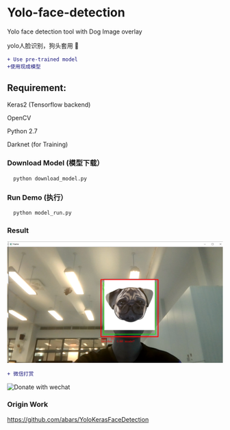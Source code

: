 # Yolo-face-detection

Yolo face detection tool with Dog Image overlay

yolo人脸识别，狗头套用 🐶

```diff
+ Use pre-trained model
+使用现成模型
```
## Requirement:

Keras2 (Tensorflow backend)

OpenCV

Python 2.7

Darknet (for Training)

### Download Model (模型下载）
```python
  python download_model.py
```

### Run Demo (执行）
```python
  python model_run.py
```

### Result 
<img src="https://github.com/lau1944/Yolo-face-detection/blob/master/mlimage.png"  width="600"/>


```diff
+ 微信打赏
```
<img src="https://github.com/lau1944/Promotion-App/blob/master/wechat.png" alt="Donate with wechat" width="300"/>





### Origin Work
https://github.com/abars/YoloKerasFaceDetection
